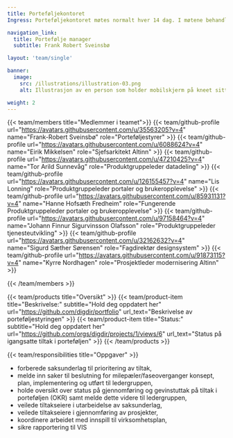 ```yaml
---
title: Porteføljekontoret
Ingress: Porteføljekontoret møtes normalt hver 14 dag. I møtene behandles nye tiltak og pågående tiltak. Det tas stilling til oppstart av nye tiltak samt sikre innfrielse av krav for overgang til ny fase for igansatte tiltak.

navigation_link:
  title: Portefølje manager
  subtitle: Frank Robert Sveinsbø

layout: 'team/single'

banner:
  image:
    src: /illustrations/illustration-03.png
    alt: Illustrasjon av en person som holder mobilskjerm på kneet sitt

weight: 2
---
```


{{< team/members title="Medlemmer i teamet">}}
{{< team/github-profile url="https://avatars.githubusercontent.com/u/35563205?v=4" name="Frank-Robert Sveinsbø" role="Porteføljestyrer" >}}
{{< team/github-profile url="https://avatars.githubusercontent.com/u/6088624?v=4" name="Eirik Mikkelsen" role="Sjefsarkitekt Altinn" >}}
{{< team/github-profile url="https://avatars.githubusercontent.com/u/47210425?v=4" name="Tor Arild Sunnevåg" role="Produktgruppeleder datadeling" >}}
{{< team/github-profile url="https://avatars.githubusercontent.com/u/126155457?v=4" name="Lis Lonning" role="Produktgruppeleder portaler og brukeropplevelse" >}}
{{< team/github-profile url="https://avatars.githubusercontent.com/u/85931131?v=4" name="Hanne Hofsæth Fredheim" role="Fungerende Produktgruppeleder portaler og brukeropplevelse" >}}
{{< team/github-profile url="https://avatars.githubusercontent.com/u/97158464?v=4" name="Johann Finnur Sigurvinsson Olafsson" role="Produktgruppeleder tjenesteutvikling" >}}
{{< team/github-profile url="https://avatars.githubusercontent.com/u/32162632?v=4" name="Sigurd Sæther Sørensen" role="Fagdirektør designsystem" >}}
{{< team/github-profile url="https://avatars.githubusercontent.com/u/91873115?v=4" name="Kyrre Nordhagen" role="Prosjektleder modernisering Altinn" >}}

{{< /team/members >}}

{{< team/products title="Oversikt" >}}
{{< team/product-item title="Beskrivelse:" subtitle="Hold deg oppdatert her" url="https://github.com/digdir/portfolio" url_text="Beskrivelse av porteføljestyringen" >}}
{{< team/product-item title="Status:" subtitle="Hold deg oppdatert her" url="https://github.com/orgs/digdir/projects/1/views/6" url_text="Status på igangsatte tiltak i porteføljen" >}}
{{< /team/products >}}


{{< team/responsibilities title="Oppgaver" >}}

- forberede saksunderlag til prioritering av tiltak,
- melde inn saker til beslutning for milepæler/faseoverganger konsept, plan, implementering og utført til ledergruppen,
- holde oversikt over status på gjennomføring og gevinstuttak på tiltak i porteføljen (OKR) samt melde dette videre til ledergruppen,
- veilede tiltakseiere i utarbeidelse av saksunderlag,
- veilede tiltakseiere i gjennomføring av prosjekter,
- koordinere arbeidet med innspill til virksomhetsplan,
- sikre rapportering til VIS
